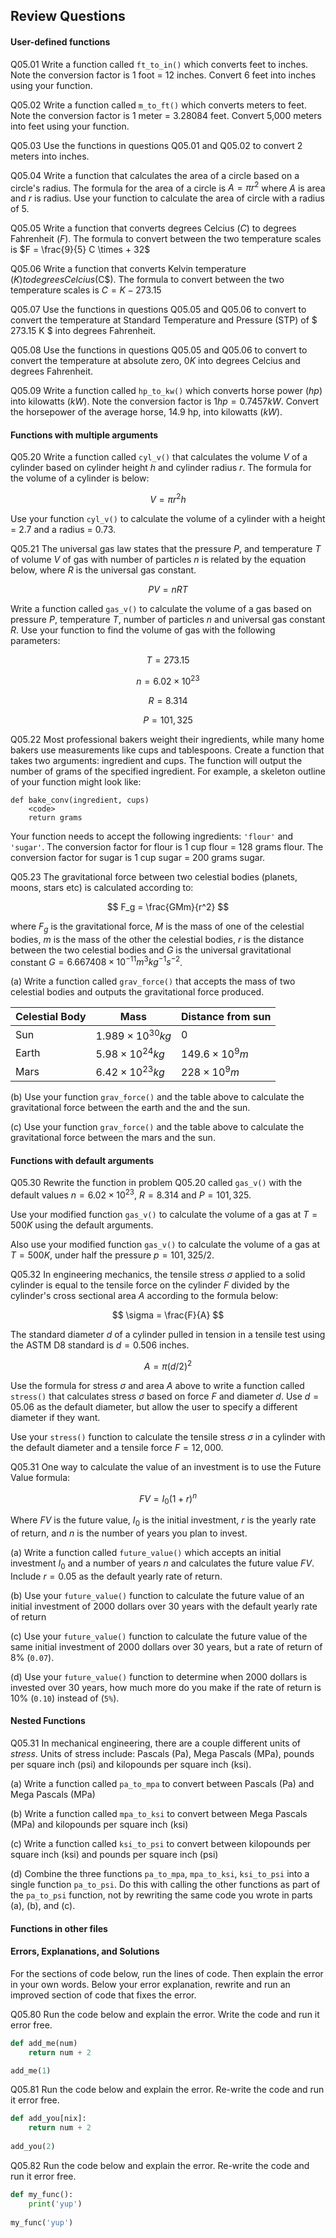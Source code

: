 
## Review Questions
#### User-defined functions

Q05.01 Write a function called ```ft_to_in()``` which converts feet to inches. Note the conversion factor is 1 foot = 12 inches. Convert 6 feet into inches using your function.

Q05.02 Write a function called ```m_to_ft()``` which converts meters to feet. Note the conversion factor is 1 meter =  3.28084 feet. Convert 5,000 meters into feet using your function.

Q05.03 Use the functions in questions Q05.01 and Q05.02 to convert 2 meters into inches.

Q05.04 Write a function that calculates the area of a circle based on a circle's radius. The formula for the area of a circle is $A = \pi r^2$ where $A$ is area and $r$ is radius. Use your function to calculate the area of circle with a radius of 5.

Q05.05 Write a function that converts degrees Celcius ($C$) to degrees Fahrenheit ($F$). The formula to convert between the two temperature scales is $F = \frac{9}{5} C \times + 32$

Q05.06 Write a function that converts Kelvin temperature ($K) to degrees Celcius ($C$). The formula to convert between the two temperature scales is $C = K - 273.15$

Q05.07 Use the functions in questions Q05.05 and Q05.06 to convert to convert the temperature at Standard Temperature and Pressure (STP) of $ 273.15 K $ into degrees Fahrenheit.

Q05.08 Use the functions in questions Q05.05 and Q05.06 to convert to convert the temperature at absolute zero, $0 K$ into degrees Celcius and degrees Fahrenheit.

Q05.09 Write a function called ```hp_to_kw()``` which converts horse power ($hp$) into kilowatts ($kW$). Note the conversion factor is $1 hp =  0.7457 kW$. Convert the horsepower of the average horse, 14.9 hp, into kilowatts ($kW$).
#### Functions with multiple arguments

Q05.20 Write a function called ```cyl_v()``` that calculates the volume $V$ of a cylinder based on cylinder height $h$ and cylinder radius $r$. The formula for the volume of a cylinder is below:

$$ V = \pi r^2 h $$

Use your function ```cyl_v()``` to calculate the volume of a cylinder with a height = 2.7 and a radius = 0.73.

Q05.21 The universal gas law states that the pressure $P$,  and temperature $T$ of volume $V$ of gas with number of particles $n$ is related by the equation below, where $R$ is the universal gas constant.

$$ PV = nRT $$

Write a function called ```gas_v()``` to calculate the volume of a gas based on pressure $P$, temperature $T$, number of particles $n$ and universal gas constant $R$. Use your function to find the volume of gas with the following parameters:

$$ T = 273.15$$

$$ n = 6.02 \times 10^{23} $$

$$ R = 8.314 $$

$$ P = 101,325 $$

Q05.22 Most professional bakers weight their ingredients, while many home bakers use measurements like cups and tablespoons. Create a function that takes two arguments: ingredient and cups. The function will output the number of grams of the specified ingredient. For example, a skeleton outline of your function might look like:

```text
def bake_conv(ingredient, cups)
    <code>
    return grams
```

Your function needs to accept the following ingredients: ```'flour'``` and ```'sugar'```. The conversion factor for flour is 1 cup flour = 128 grams flour. The conversion factor for sugar is 1 cup sugar = 200 grams sugar.

Q05.23 The gravitational force between two celestial bodies (planets, moons, stars etc) is calculated according to:

$$ F_g = \frac{GMm}{r^2} $$

where $F_g$ is the gravitational force, $M$ is the mass of one of the celestial bodies, $m$ is the mass of the other the celestial bodies, $r$ is the distance between the two celestial bodies and $G$ is the universal gravitational constant $G=6.667408 \times 10^{-11} m^3 kg^{-1}s^{-2}$. 

(a) Write a function called ```grav_force()``` that accepts the mass of two celestial bodies and outputs the gravitational force produced.

| Celestial Body | Mass | Distance from sun |
| --- | --- | --- |
| Sun | $1.989\times10^{30} kg$ | 0 |
| Earth | $5.98\times10^{24} kg$ | $149.6 \times 10^9 m$ |
| Mars | $6.42\times10^{23} kg$ | $228 \times 10^9 m$ | 

(b) Use your function ```grav_force()``` and the table above to calculate the gravitational force between the earth and the and the sun.

(c) Use your function ```grav_force()``` and the table above to calculate the gravitational force between the mars and the sun.
#### Functions with default arguments

Q05.30 Rewrite the function in problem Q05.20 called ```gas_v()``` with the default values $n = 6.02 \times 10^{23}$, $R = 8.314$ and $P = 101,325$.

Use your modified function ```gas_v()``` to calculate the volume of a gas at $T = 500 K$ using the default arguments.

Also use your modified function ```gas_v()``` to calculate the volume of a gas at $T = 500K$, under half the pressure $p = 101,325/2$.

Q05.32 In engineering mechanics, the tensile stress $\sigma$ applied to a solid cylinder is equal to the tensile force on the cylinder $F$ divided by the cylinder's cross sectional area $A$ according to the formula below:

$$ \sigma = \frac{F}{A} $$

The standard diameter $d$ of a cylinder pulled in tension in a tensile test using the ASTM D8 standard is $d=0.506$ inches. 

$$ A = \pi(d/2)^2 $$

Use the formula for stress $\sigma$ and area $A$ above to write a function called ```stress()``` that calculates stress $\sigma$ based on force $F$ and diameter $d$. Use $d=05.06$ as the default diameter, but allow the user to specify a different diameter if they want.

Use your ```stress()``` function to calculate the tensile stress $\sigma$ in a cylinder with the default diameter and a tensile force $F = 12,000$.

Q05.31 One way to calculate the value of an investment is to use the Future Value formula:

$$ FV = I_0(1 + r)^n $$

Where $FV$ is the future value, $I_0$ is the initial investment, $r$ is the yearly rate of return, and $n$ is the number of years you plan to invest. 

(a) Write a function called ```future_value()``` which accepts an initial investment $I_0$ and a number of years $n$ and calculates the future value $FV$. Include $r=0.05$ as the default yearly rate of return.

(b) Use your ```future_value()``` function to calculate the future value of an initial investment of 2000 dollars over 30 years with the default yearly rate of return

(c) Use your ```future_value()``` function to calculate the future value of the same initial investment of 2000 dollars over 30 years, but a rate of return of 8% (```0.07```).

(d) Use your ```future_value()``` function to determine when 2000 dollars is invested over 30 years, how much more do you make if the rate of return is 10% (```0.10```) instead of (```5%```).


#### Nested Functions

Q05.31 In mechanical engineering, there are a couple different units of _stress_. Units of stress include: Pascals (Pa), Mega Pascals (MPa), pounds per square inch (psi) and kilopounds per square inch (ksi). 

 (a) Write a function called ```pa_to_mpa``` to convert between Pascals (Pa) and Mega Pascals (MPa)
 
 (b) Write a function called ```mpa_to_ksi``` to convert between Mega Pascals (MPa) and kilopounds per square inch (ksi)
 
 (c) Write a function called ```ksi_to_psi``` to convert between kilopounds per square inch (ksi) and pounds per square inch (psi)
 
 (d) Combine the three functions ```pa_to_mpa```, ```mpa_to_ksi```, ```ksi_to_psi``` into a single function ```pa_to_psi```. Do this with calling the other functions as part of the ```pa_to_psi``` function, not by rewriting the same code you wrote in parts (a), (b), and (c).
#### Functions in other files
#### Errors, Explanations, and Solutions

For the sections of code below, run the lines of code. Then explain the error in your own words. Below your error explanation, rewrite and run an improved section of code that fixes the error.

Q05.80 Run the code below and explain the error. Write the code and run it error free.

```python
def add_me(num)
    return num + 2

add_me(1)
```

Q05.81 Run the code below and explain the error. Re-write the code and run it error free.

```python
def add_you[nix]:
    return num + 2
    
add_you(2)
```

Q05.82 Run the code below and explain the error. Re-write the code and run it error free.

```python
def my_func():
    print('yup')
    
my_func('yup')
```
 

